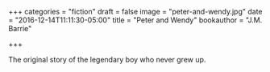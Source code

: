 +++
categories = "fiction"
draft = false
image = "peter-and-wendy.jpg"
date = "2016-12-14T11:11:30-05:00"
title = "Peter and Wendy"
bookauthor = "J.M. Barrie"

+++

The original story of the legendary boy who never grew up.
